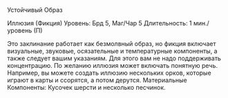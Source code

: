 
Устойчивый Образ

Иллюзия (Фикция)
Уровень: Брд 5, Маг/Чар 5
Длительность: 1 мин./уровень (П)

Это заклинание работает как безмолвный образ, но фикция включает визуальные, звуковые, осязательные и температурные компоненты, а также следует
вашим указаниям. Для этого вам не надо
поддерживать концентрацию. По желанию иллюзия может включать понятную
речь. Например, вы можете создать иллюзию нескольких орков, которые играют в карты и ссорятся, а потом дерутся.
Материальные Компоненты: Кусочек
шерсти и несколько песчинок.